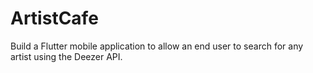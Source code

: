 # ArtistCafe
Build a Flutter mobile application to allow an end user to search for any artist using the Deezer API.
